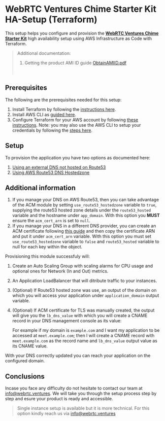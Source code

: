 # WebRTC Ventures Chime Starter Kit HA-Setup (Terraform)
This setup helps you configure and provision the [**WebRTC Ventures Chime Starter Kit**](https://aws.amazon.com/marketplace/pp/prodview-5glqwwdijegwe) high availability setup using AWS Infrastructure as Code with Terraform.

> Additional documentation:
> 1. Getting the product AMI ID guide [ObtainAMIID.pdf](https://webrtc-ventures-mkt.s3.amazonaws.com/ObtainAMIID.pdf)
> <br/>

## Prerequisites
The following are the prerequisites needed for this setup:
1. Install Terraform by following the [instructions here](https://developer.hashicorp.com/terraform/tutorials/aws-get-started/install-cli).
2. Install AWS CLI as [guided here](https://docs.aws.amazon.com/cli/latest/userguide/getting-started-install.html).
3. Configure Terraform for your AWS account by following [these instructions](https://developer.hashicorp.com/terraform/tutorials/aws-get-started/aws-build). Note: you may also use the AWS CLI to setup your credentials by following the [steps here](https://docs.aws.amazon.com/cli/latest/userguide/cli-configure-files.html).

## Setup
To provision the application you have two options as documented here:
1. [Using an external DNS not hosted on Route53](https://github.com/agilityfeat/terraform-aws-webrtc-ventures-chime-starter-kit/blob/main/examples/external-dns/README.md)
2. [Using AWS Route53 DNS Hostedzone](https://github.com/agilityfeat/terraform-aws-webrtc-ventures-chime-starter-kit/blob/main/examples/external-dns/README.md)

## Additional information
1. If you manage your DNS on AWS Route53, then you can take advantage of the ACM module by setting `use_route53_hostedzone` variable to `true`, supplying the route53 hosted zone details under the `route53_hosted` variable and the hostname under `app_domain`. With this option you **MUST** ensure the `acm_cert_arn` is set to `null`.
2. If you manage your DNS in a different DNS provider, you can create an ACM certificate following [this guide](https://docs.aws.amazon.com/acm/latest/userguide/gs-acm-request-public.html) and then copy the certificate ARN and put it under `acm_cert_arn` variable. With this option you must set `use_route53_hostedzone` variable to `false` and `route53_hosted` variable to null for each key within the object.

Provisioning this module successfuly will:
1. Create an Auto Scaling Group with scaling alarms for CPU usage and optional ones for Network (In and Out) metrics.
2. An Application LoadBalancer that will ditribute traffic to your instances.
3. (Optional) If Route53 hosted zone was use, an output of the domain on which you will access your application under `application_domain` output variable.
4. (Optional) If ACM certificate for TLS was manually created, the output will give you the `lb_dns_value` with which you will create a CNAME record in your DNS management console as its value:

    For example if my domain is `example.com` and I want my application to be accessed at `meet.example.com`; then I will create a CNAME record with `meet.example.com` as the record name and `lb_dns_value` output value as its CNAME value.

With your DNS correctly updated you can reach your application on the configured domain.

## Conclusions
Incase you face any difficulty do not hesitate to contact our team at [info@webrtc.ventures](mailto:info@webrtc.ventures). 
We will take you through the setup process step by step and esure your product is ready and accessible.
> Single instance setup is available but it is more technical. For this option kindly reach us via [info@webrtc.ventures](mailto:info@webrtc.ventures)